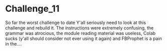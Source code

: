 # Challenge_11
So far the worst challenge to date
Y'all seriously need to look at this challenge and rebuild it. The instructions were extremely confusing, the grammar was atrocious, the module reading material was useless, Colab sucks (y'all should consider not ever using it again) and FBProphet is a pain in the....
